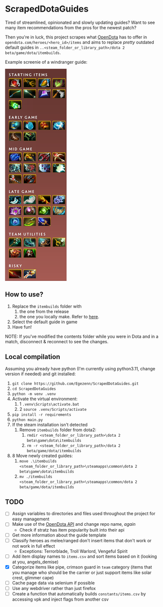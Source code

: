 # ScrapedDotaGuides

Tired of streamlined, opinionated and slowly updating guides? Want to see many item recommendations from the pros for the newest patch?

Then you're in luck, this project scrapes what [OpenDota](https://www.opendota.com) has to offer in `opendota.com/heroes/<hero_id>/items` and aims to replace *pretty* outdated default guides in `..<steam_folder_or_library_path>/dota 2 beta/game/dota/itembuilds`.

Example screenie of a windranger guide:

![example](assets/image.png)

## How to use?

1. Replace the `itembuilds` folder with
    1. the one from the release
    2. the one you locally make. Refer to [here](#local-compilation).
2. Select the default guide in game
3. Have fun!

NOTE: If you've modified the contents folder while you were in Dota and in a match, disconnect & reconnect to see the changes.

## Local compilation

Assuming you already have python (I'm currently using python3.11, change version if needed) and git installed:

1. `git clone https://github.com/Egezenn/ScrapedDotaGuides.git`
2. `cd ScrapedDotaGuides`
3. `python -m venv .venv`
4. Activate the virtual environment:
   1. 1 `.venv\Scripts\activate.bat`
   2. 2 `source .venv/Scripts/activate`
5. `pip install -r requirements`
6. `python main.py`
7. If the steam installation isn't detected
    1. Remove `itembuilds` folder from dota2:
        1. `rmdir <steam_folder_or_library_path>\dota 2 beta\game\dota\itembuilds`
        2. `rm -r <steam_folder_or_library_path>/dota 2 beta/game/dota/itembuilds`
8. 8 Move newly created guides:
   1. `move .\itembuilds <steam_folder_or_library_path>\steamapps\common\dota 2 beta\game\dota\itembuilds`
   2. `mv ./itembuilds <steam_folder_or_library_path>\steamapps\common/dota 2 beta/game/dota/itembuilds`

## TODO

- [ ] Assign variables to directories and files used throughout the project for easy management
- [ ] Make use of the [OpenDota API](https://docs.opendota.com/) and change repo name, *again*
  - Check if stratz has item popularity built into their api
- [ ] Get more information about the guide template
- [ ] Classify heroes as melee/ranged don't insert items that don't work or not work in full effect
  - Exceptions: Terrorblade, Troll Warlord, Vengeful Spirit
- [ ] Add item display names to `items.csv` and sort items based on it (looking at you, angels_demise)
- [x] Categorize items like pipe, crimson guard in `team` category (items that you manage who should be the carrier or just support items like solar crest, glimmer cape)
- [ ] Cache page data via selenium if possible
- [ ] Use any webdriver rather than just firefox
- [ ] Create a function that automatically builds `constants/items.csv` by accessing vpk and inject flags from another csv
